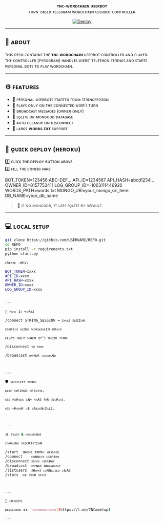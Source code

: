 <p align="center">
  <b>ᴛɴᴄ-ᴡᴏʀᴅᴄʜᴀɪɴ ᴜꜱᴇʀʙᴏᴛ</b><br>
  ᴛᴜʀɴ-ʙᴀꜱᴇᴅ ᴛᴇʟᴇɢʀᴀᴍ ᴡᴏʀᴅᴄʜᴀɪɴ ᴜꜱᴇʀʙᴏᴛ ᴄᴏɴᴛʀᴏʟʟᴇʀ
</p>

<p align="center">
  <a href="https://heroku.com/deploy?template=https://github.com/sexyxcoders/Wordchain-">
    <img src="https://www.herokucdn.com/deploy/button.svg" alt="Deploy">
  </a>
</p>

---

## 🧩 ᴀʙᴏᴜᴛ

ᴛʜɪꜱ ʀᴇᴘᴏ ᴄᴏɴᴛᴀɪɴꜱ ᴛʜᴇ **ᴛɴᴄ ᴡᴏʀᴅᴄʜᴀɪɴ** ᴜꜱᴇʀʙᴏᴛ ᴄᴏɴᴛʀᴏʟʟᴇʀ ᴀɴᴅ ᴘʟᴀʏᴇʀ.  
ᴛʜᴇ ᴄᴏɴᴛʀᴏʟʟᴇʀ (ᴘʏʀᴏɢʀᴀᴍ) ʜᴀɴᴅʟᴇꜱ ᴜꜱᴇʀꜱ’ ᴛᴇʟᴇᴛʜᴏɴ ꜱᴛʀɪɴɢꜱ ᴀɴᴅ ꜱᴛᴀʀᴛꜱ ᴘᴇʀꜱᴏɴᴀʟ ʙᴏᴛꜱ ᴛᴏ ᴘʟᴀʏ ᴡᴏʀᴅᴄʜᴀɪɴ.

---

## ⚙️ ꜰᴇᴀᴛᴜʀᴇꜱ

- 🔹 ᴘᴇʀꜱᴏɴᴀʟ ᴜꜱᴇʀʙᴏᴛꜱ ꜱᴛᴀʀᴛᴇᴅ ꜰʀᴏᴍ ꜱᴛʀɪɴɢꜱᴇꜱꜱɪᴏɴ  
- 🔹 ᴘʟᴀʏꜱ ᴏɴʟʏ ᴏɴ ᴛʜᴇ ᴄᴏɴɴᴇᴄᴛᴇᴅ ᴜꜱᴇʀ’ꜱ ᴛᴜʀɴ  
- 🔹 ʙʀᴏᴀᴅᴄᴀꜱᴛ ᴍᴇꜱꜱᴀɢᴇꜱ (ᴏᴡɴᴇʀ ᴏɴʟʏ)  
- 🔹 ꜱǫʟɪᴛᴇ ᴏʀ ᴍᴏɴɢᴏᴅʙ ᴅᴀᴛᴀʙᴀꜱᴇ  
- 🔹 ᴀᴜᴛᴏ ᴄʟᴇᴀɴᴜᴘ ᴏɴ ᴅɪꜱᴄᴏɴɴᴇᴄᴛ  
- 🔹 ʟᴀʀɢᴇ **ᴡᴏʀᴅꜱ.ᴛxᴛ** ꜱᴜᴘᴘᴏʀᴛ  

---

## 🚀 ǫᴜɪᴄᴋ ᴅᴇᴘʟᴏʏ (ʜᴇʀᴏᴋᴜ)

1️⃣ ᴄʟɪᴄᴋ ᴛʜᴇ ᴅᴇᴘʟᴏʏ ʙᴜᴛᴛᴏɴ ᴀʙᴏᴠᴇ.  
2️⃣ ꜰɪʟʟ ᴛʜᴇ ᴄᴏɴꜰɪɢ ᴠᴀʀꜱ:

BOT_TOKEN=123456:ABC-DEF... API_ID=1234567 API_HASH=abcd1234... OWNER_ID=8157752411 LOG_GROUP_ID=-1003111446920 WORDS_PATH=words.txt MONGO_URI=your_mongo_uri_here DB_NAME=your_db_name

> 📝 ɪꜰ ɴᴏ ᴍᴏɴɢᴏᴅʙ, ɪᴛ ᴜꜱᴇꜱ ꜱǫʟɪᴛᴇ ʙʏ ᴅᴇꜰᴀᴜʟᴛ.

---

## 💻 ʟᴏᴄᴀʟ ꜱᴇᴛᴜᴘ

```bash
git clone https://github.com/USERNAME/REPO.git
cd REPO
pip install -r requirements.txt
python start.py

ᴄʀᴇᴀᴛᴇ .env:

BOT_TOKEN=xxxx
API_ID=xxxx
API_HASH=xxxx
OWNER_ID=xxxx
LOG_GROUP_ID=xxxx


---

🧠 ʜᴏᴡ ɪᴛ ᴡᴏʀᴋꜱ

/connect STRING_SESSION → ꜱᴀᴠᴇꜱ ꜱᴇꜱꜱɪᴏɴ

ᴜꜱᴇʀʙᴏᴛ ᴊᴏɪɴꜱ ᴡᴏʀᴅᴄʜᴀɪɴ ɢʀᴏᴜᴘ

ᴘʟᴀʏꜱ ᴏɴʟʏ ᴡʜᴇɴ ɪᴛ’ꜱ ᴛʜᴇɪʀ ᴛᴜʀɴ

/disconnect ᴛᴏ ꜱᴛᴏᴘ

/broadcast ᴏᴡɴᴇʀ ᴄᴏᴍᴍᴀɴᴅ



---

🛡️ ꜱᴇᴄᴜʀɪᴛʏ ɴᴏᴛᴇꜱ

ᴋᴇᴇᴘ ꜱᴛʀɪɴɢꜱ ᴘʀɪᴠᴀᴛᴇ.

ᴜꜱᴇ ʜᴇʀᴏᴋᴜ ᴇɴᴠ ᴠᴀʀꜱ ꜰᴏʀ ꜱᴇᴄʀᴇᴛꜱ.

ᴜꜱᴇ ᴘʀᴏᴘᴇʀ ᴅʙ ᴄʀᴇᴅᴇɴᴛɪᴀʟꜱ.



---

📊 ꜱᴛᴀᴛꜱ & ᴄᴏᴍᴍᴀɴᴅꜱ

ᴄᴏᴍᴍᴀɴᴅ	ᴅᴇꜱᴄʀɪᴘᴛɪᴏɴ

/start	ꜱʜᴏᴡꜱ ɪɴᴛʀᴏ ᴍᴇꜱꜱᴀɢᴇ
/connect	ᴄᴏɴɴᴇᴄᴛ ᴜꜱᴇʀʙᴏᴛ
/disconnect	ꜱᴛᴏᴘꜱ ᴜꜱᴇʀʙᴏᴛ
/broadcast	ᴏᴡɴᴇʀ ʙʀᴏᴀᴅᴄᴀꜱᴛ
/listusers	ꜱʜᴏᴡꜱ ᴄᴏɴɴᴇᴄᴛᴇᴅ ᴜꜱᴇʀꜱ
/stats	ᴅʙ ᴜꜱᴇʀ ꜱᴛᴀᴛꜱ



---

🧾 ᴄʀᴇᴅɪᴛꜱ

ᴅᴇᴠᴇʟᴏᴘᴇᴅ ʙʏ [ᴛᴇᴄʜɴᴏᴅᴇᴄᴏᴅᴇʀ](https://t.me/TNCmeetup)

---